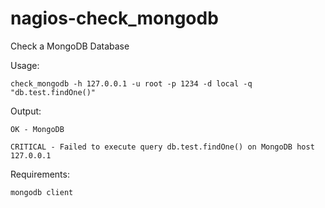 # nagios-check_mongodb
Check a MongoDB Database

Usage: 
``` 
check_mongodb -h 127.0.0.1 -u root -p 1234 -d local -q "db.test.findOne()"
```
Output:
```
OK - MongoDB

CRITICAL - Failed to execute query db.test.findOne() on MongoDB host 127.0.0.1
```

Requirements: 
```
mongodb client
```
